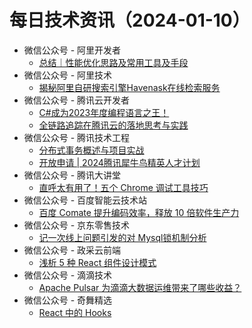 # 每日技术资讯（2024-01-10）

- 微信公众号 - 阿里开发者
  - [总结｜性能优化思路及常用工具及手段](https://mp.weixin.qq.com/s?__biz=MzIzOTU0NTQ0MA==&mid=2247536495&idx=1&sn=4561c6736efd2b3a22cfce7e779aa0de)
- 微信公众号 - 阿里技术
  - [揭秘阿里自研搜索引擎Havenask在线检索服务](https://mp.weixin.qq.com/s?__biz=Mzg4NTczNzg2OA==&mid=2247501914&idx=1&sn=f391a261cf9390eaac91196c2c98718b)
- 微信公众号 - 腾讯云开发者
  - [C#成为2023年度编程语言之王！](https://mp.weixin.qq.com/s?__biz=MzI2NDU4OTExOQ==&mid=2247666195&idx=1&sn=934a1c20c62b315a3f55d5eb33b505a5)
  - [全链路追踪在腾讯云的落地思考与实践](https://mp.weixin.qq.com/s?__biz=MzI2NDU4OTExOQ==&mid=2247666195&idx=2&sn=d633da5930c6383067d9eedf89e86057)
- 微信公众号 - 腾讯技术工程
  - [分布式事务概述与项目实战](https://mp.weixin.qq.com/s?__biz=MjM5ODYwMjI2MA==&mid=2649781705&idx=1&sn=1342f57b8dee28037a76dbaf5241bd23)
  - [开放申请 | 2024腾讯犀牛鸟精英人才计划](https://mp.weixin.qq.com/s?__biz=MjM5ODYwMjI2MA==&mid=2649781705&idx=2&sn=c9e7933ddf8e1f80cbec3b5de1e4a195)
- 微信公众号 - 腾讯大讲堂
  - [直呼太有用了！五个 Chrome 调试工具技巧](https://mp.weixin.qq.com/s?__biz=MTEwNTM0ODI0MQ==&mid=2653485559&idx=1&sn=39d1c4e4a7be97a3b782f632bc94108d)
- 微信公众号 - 百度智能云技术站
  - [百度 Comate 提升编码效率，释放 10 倍软件生产力](https://mp.weixin.qq.com/s?__biz=MzkxOTM4MTM3Ng==&mid=2247487591&idx=1&sn=1fc43b2377b4e09f3142ad198f77b27b)
- 微信公众号 - 京东零售技术
  - [记一次线上问题引发的对 Mysql锁机制分析](https://mp.weixin.qq.com/s?__biz=MzUyMDAxMjQ3Ng==&mid=2247504842&idx=1&sn=f03488ebf0900c87f84ea77dcfc0d3a6)
- 微信公众号 - 政采云前端
  - [浅析 5 种 React 组件设计模式](https://mp.weixin.qq.com/s?__biz=Mzg3NTcwMTUzNA==&mid=2247494644&idx=1&sn=06b66a6ece549f4befa5c4e65e18c509)
- 微信公众号 - 滴滴技术
  - [Apache Pulsar 为滴滴大数据运维带来了哪些收益？](https://mp.weixin.qq.com/s?__biz=MzU1ODEzNjI2NA==&mid=2247568019&idx=1&sn=897b62af3b0ad966869ddc8301f525ce)
- 微信公众号 - 奇舞精选
  - [React 中的 Hooks](https://mp.weixin.qq.com/s?__biz=Mzg4MTYwMzY1Mw==&mid=2247510250&idx=1&sn=16af5dc05b95c73682bb0e2bd7f04617)
